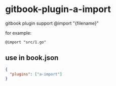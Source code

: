 # gitbook-plugin-a-import

gitbook plugin support @import "{filename}"

for example:

```md
@import "src/1.go"
```

## use in book.json

```json
{
  "plugins": ["a-import"]
}
```
